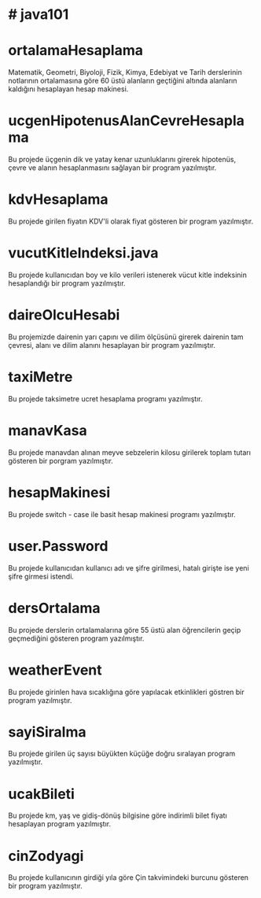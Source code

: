 # # java101

# ortalamaHesaplama

Matematik, Geometri, Biyoloji, Fizik, Kimya, Edebiyat ve Tarih derslerinin notlarının ortalamasına göre 60 üstü alanların geçtiğini altında alanların kaldığını hesaplayan hesap makinesi.




# ucgenHipotenusAlanCevreHesaplama

Bu projede üçgenin dik ve yatay kenar uzunluklarını girerek hipotenüs, çevre ve alanın hesaplanmasını sağlayan bir program yazılmıştır.




# kdvHesaplama

Bu projede girilen fiyatın KDV'li olarak fiyat gösteren bir program yazılmıştır.




# vucutKitleIndeksi.java

Bu projede kullanıcıdan boy ve kilo verileri istenerek vücut kitle indeksinin hesaplandığı bir program yazılmıştır.




# daireOlcuHesabi

Bu projemizde dairenin yarı çapını ve dilim ölçüsünü girerek dairenin tam çevresi, alanı ve dilim alanını hesaplayan bir program yazılmıştır.




# taxiMetre

Bu projede taksimetre ucret hesaplama programı yazılmıştır.




# manavKasa

Bu projede manavdan alınan meyve sebzelerin kilosu girilerek toplam tutarı gösteren bir porgram yazılmıştır.




# hesapMakinesi

Bu projede switch - case ile basit hesap makinesi programı yazılmıştır.




# user.Password

Bu projede kullanıcıdan kullanıcı adı ve şifre girilmesi, hatalı girişte ise yeni şifre girmesi istendi.




# dersOrtalama

Bu projede derslerin ortalamalarına göre 55 üstü alan öğrencilerin geçip geçmediğini gösteren program yazılmıştır.



# weatherEvent
Bu projede girinlen hava sıcaklığına göre yapılacak etkinlikleri göstren bir program yazılmıştır.


# sayiSiralma
Bu projede girilen üç sayısı büyükten küçüğe doğru sıralayan program yazılmıştır.


# ucakBileti
Bu projede km, yaş ve gidiş-dönüş bilgisine göre indirimli bilet fiyatı hesaplayan program yazılmıştır.


# cinZodyagi
Bu projede kullanıcının girdiği yıla göre Çin takvimindeki burcunu gösteren bir program yazılmıştır.


